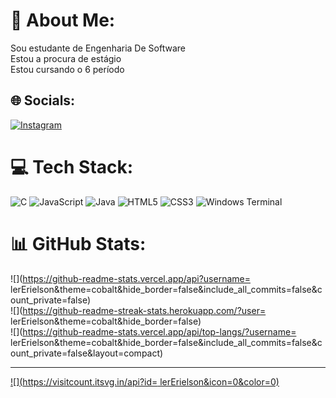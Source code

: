 # 💫 About Me:
Sou estudante de Engenharia De Software<br>Estou a procura de estágio<br>Estou cursando o 6 período 


## 🌐 Socials:
[![Instagram](https://img.shields.io/badge/Instagram-%23E4405F.svg?logo=Instagram&logoColor=white)](https://instagram.com/silva13.2004) 

# 💻 Tech Stack:
![C](https://img.shields.io/badge/c-%2300599C.svg?style=for-the-badge&logo=c&logoColor=white) ![JavaScript](https://img.shields.io/badge/javascript-%23323330.svg?style=for-the-badge&logo=javascript&logoColor=%23F7DF1E) ![Java](https://img.shields.io/badge/java-%23ED8B00.svg?style=for-the-badge&logo=openjdk&logoColor=white) ![HTML5](https://img.shields.io/badge/html5-%23E34F26.svg?style=for-the-badge&logo=html5&logoColor=white) ![CSS3](https://img.shields.io/badge/css3-%231572B6.svg?style=for-the-badge&logo=css3&logoColor=white) ![Windows Terminal](https://img.shields.io/badge/Windows%20Terminal-%234D4D4D.svg?style=for-the-badge&logo=windows-terminal&logoColor=white)
# 📊 GitHub Stats:
![](https://github-readme-stats.vercel.app/api?username= lerErielson&theme=cobalt&hide_border=false&include_all_commits=false&count_private=false)<br/>
![](https://github-readme-streak-stats.herokuapp.com/?user= lerErielson&theme=cobalt&hide_border=false)<br/>
![](https://github-readme-stats.vercel.app/api/top-langs/?username= lerErielson&theme=cobalt&hide_border=false&include_all_commits=false&count_private=false&layout=compact)

---
[![](https://visitcount.itsvg.in/api?id= lerErielson&icon=0&color=0)](https://visitcount.itsvg.in)

<!-- Proudly created with GPRM ( https://gprm.itsvg.in ) -->